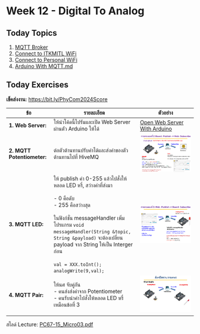 # Week 12 - Digital To Analog

## Today Topics

1. [MQTT Broker](01.MQTT%20Broker.md)
2. [Connect to ITKMITL WiFi](02.Connect%20To%20ITKMITL%20WiFi.md)
3. [Connect to Personal WiFi](03.Connect%20to%20Personal%20WiFi.md)
4. [Arduino With MQTT.md](04.Arduino%20With%20MQTT.md)

## Today Exercises

**เข็คส่งงาน:** https://bit.ly/PhyCom2024Score

| ข้อ                        | รายละเอียด                                                                                                                                                                                                                                                                                                                                | ตัวอย่าง                                                            |
|----------------------------|-------------------------------------------------------------------------------------------------------------------------------------------------------------------------------------------------------------------------------------------------------------------------------------------------------------------------------------------|---------------------------------------------------------------------|
| **1. Web Server:**         | ให้นำโค้ดนี้ไปรันและเปิด Web Server ผ่านตัว Arduino ให้ได้                                                                                                                                                                                                                                                                                | [Open Web Server With Arduino](02.Connect%20To%20ITKMITL%20WiFi.md#open-web-server-with-arduino) |
| **2. MQTT Potentiometer:** | ต่อตัวต้านทานปรับค่าได้และส่งค่าของตัวต้านทานไปที่ HiveMQ                                                                                                                                                                                                                                                                                 | ![img.png](files/img/ex2.png)                                       |
| **3. MQTT LED:**           | ให้ publish ค่า 0-255 แล้วไปสั่งให้หลอด LED หรี่, สว่างค่าที่ส่งมา <br/> <br/> - 0 คือดับ <br/> - 255 คือสว่างสุด <br/> <br/> ในฟังก์ชั่น messageHandler เพิ่มโปรแกรม `void messageHandler(String &topic, String &payload)` จะต้องเปลี่ยน payload จาก String ให้เป็น Interger ก่อน <br/> <br/> `val = XXX.toInt();` `analogWrite(9,val);` | ![img.png](files/img/ex3.png)                                       |
| **4. MQTT Pair:**          | ให้นศ จับคู่กัน<br/>- คนส่งส่งค่าจาก Potentiometer <br/> - คนรับนำค่าไปสั่งให้หลอด LED หรี่เหมือนข้อที่ 3                                                                                                                                                                                                                                 | ![img.png](files/img/ex4.png)                                       |

สไลด์ Lecture: [PC67-15_Micro03.pdf](files/PC67-15_Micro03.pdf)

